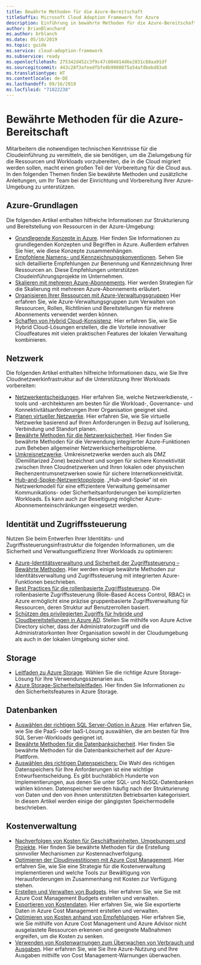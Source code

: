 ```yaml
---
title: Bewährte Methoden für die Azure-Bereitschaft
titleSuffix: Microsoft Cloud Adoption Framework for Azure
description: Einführung in bewährte Methoden für die Azure-Bereitschaft
author: BrianBlanchard
ms.author: brblanch
ms.date: 05/10/2019
ms.topic: guide
ms.service: cloud-adoption-framework
ms.subservice: ready
ms.openlocfilehash: 275342d452c3f9c47c004014d6e2831c88aa91df
ms.sourcegitcommit: 443c28f3afeedfbfe8b9980875a54afdbebd83a8
ms.translationtype: HT
ms.contentlocale: de-DE
ms.lasthandoff: 09/16/2019
ms.locfileid: "71022238"
---
```

# <a name="best-practices-for-azure-readiness"></a>Bewährte Methoden für die Azure-Bereitschaft

Mitarbeitern die notwendigen technischen Kenntnisse für die Cloudeinführung zu vermitteln, die sie benötigen, um die Zielumgebung für die Ressourcen und Workloads vorzubereiten, die in die Cloud migriert werden sollen, macht einen großen Teil der Vorbereitung für die Cloud aus. In den folgenden Themen finden Sie bewährte Methoden und zusätzliche Anleitungen, um Ihr Team bei der Einrichtung und Vorbereitung Ihrer Azure-Umgebung zu unterstützen.

## <a name="azure-fundamentals"></a>Azure-Grundlagen

Die folgenden Artikel enthalten hilfreiche Informationen zur Strukturierung und Bereitstellung von Ressourcen in der Azure-Umgebung:

- [Grundlegende Konzepte in Azure](../considerations/fundamental-concepts.md). Hier finden Sie Informationen zu grundlegenden Konzepten und Begriffen in Azure. Außerdem erfahren Sie hier, wie diese Konzepte zusammenhängen.
- [Empfohlene Namens- und Kennzeichnungskonventionen](../considerations/naming-and-tagging.md). Sehen Sie sich detaillierte Empfehlungen zur Benennung und Kennzeichnung Ihrer Ressourcen an. Diese Empfehlungen unterstützen Cloudeinführungsprojekte im Unternehmen.
- [Skalieren mit mehreren Azure-Abonnements](../considerations/scaling-subscriptions.md). Hier werden Strategien für die Skalierung mit mehreren Azure-Abonnements erläutert.
- [Organisieren Ihrer Ressourcen mit Azure-Verwaltungsgruppen](https://docs.microsoft.com/azure/governance/management-groups/?toc=https://docs.microsoft.com/azure/cloud-adoption-framework/toc.json&bc=https://docs.microsoft.com/azure/cloud-adoption-framework/bread/toc.json) Hier erfahren Sie, wie Azure-Verwaltungsgruppen zum Verwalten von Ressourcen, Rollen, Richtlinien und Bereitstellungen für mehrere Abonnements verwendet werden können.
- [Schaffen von Hybrid Cloud-Konsistenz](../../infrastructure/misc/hybrid-consistency.md). Hier erfahren Sie, wie Sie Hybrid Cloud-Lösungen erstellen, die die Vorteile innovativer Cloudfeatures mit vielen praktischen Features der lokalen Verwaltung kombinieren.

## <a name="networking"></a>Netzwerk

Die folgenden Artikel enthalten hilfreiche Informationen dazu, wie Sie Ihre Cloudnetzwerkinfrastruktur auf die Unterstützung Ihrer Workloads vorbereiten:

- [Netzwerkentscheidungen](../considerations/network-decisions.md). Hier erfahren Sie, welche Netzwerkdienste, -tools und -architekturen am besten für die Workload-, Governance- und Konnektivitätsanforderungen Ihrer Organisation geeignet sind.
- [Planen virtueller Netzwerke](https://docs.microsoft.com/azure/virtual-network/virtual-network-vnet-plan-design-arm?toc=https://docs.microsoft.com/azure/cloud-adoption-framework/toc.json&bc=https://docs.microsoft.com/azure/cloud-adoption-framework/bread/toc.json). Hier erfahren Sie, wie Sie virtuelle Netzwerke basierend auf Ihren Anforderungen in Bezug auf Isolierung, Verbindung und Standort planen.
- [Bewährte Methoden für die Netzwerksicherheit](https://docs.microsoft.com/azure/security/azure-security-network-security-best-practices?toc=https://docs.microsoft.com/azure/cloud-adoption-framework/toc.json&bc=https://docs.microsoft.com/azure/cloud-adoption-framework/bread/toc.json). Hier finden Sie bewährte Methoden für die Verwendung integrierter Azure-Funktionen zum Beheben allgemeiner Netzwerksicherheitsprobleme.
- [Umkreisnetzwerke](./perimeter-networks.md). Umkreisnetzwerke werden auch als DMZ (Demilitarized Zone) bezeichnet und sorgen für sichere Konnektivität zwischen Ihren Cloudnetzwerken und Ihren lokalen oder physischen Rechenzentrumsnetzwerken sowie für sichere Internetkonnektivität.
- [Hub-and-Spoke-Netzwerktopologie](./hub-spoke-network-topology.md). „Hub-and-Spoke“ ist ein Netzwerkmodell für eine effizientere Verwaltung gemeinsamer Kommunikations- oder Sicherheitsanforderungen bei komplizierten Workloads. Es kann auch zur Beseitigung möglicher Azure-Abonnementeinschränkungen eingesetzt werden.

## <a name="identity-and-access-control"></a>Identität und Zugriffssteuerung

Nutzen Sie beim Entwerfen Ihrer Identitäts- und Zugriffssteuerungsinfrastruktur die folgenden Informationen, um die Sicherheit und Verwaltungseffizienz Ihrer Workloads zu optimieren:

- [Azure-Identitätsverwaltung und Sicherheit der Zugriffssteuerung – Bewährte Methoden](https://docs.microsoft.com/azure/security/azure-security-identity-management-best-practices?toc=https://docs.microsoft.com/azure/cloud-adoption-framework/toc.json&bc=https://docs.microsoft.com/azure/cloud-adoption-framework/bread/toc.json). Hier werden einige bewährte Methoden zur Identitätsverwaltung und Zugriffssteuerung mit integrierten Azure-Funktionen beschrieben.
- [Best Practices für die rollenbasierte Zugriffssteuerung](./roles.md). Die rollenbasierte Zugriffssteuerung (Role-Based Access Control, RBAC) in Azure ermöglicht eine präzise gruppenbasierte Zugriffsverwaltung für Ressourcen, deren Struktur auf Benutzerrollen basiert.
- [Schützen des privilegierten Zugriffs für hybride und Cloudbereitstellungen in Azure AD](https://docs.microsoft.com/azure/active-directory/users-groups-roles/directory-admin-roles-secure?toc=https://docs.microsoft.com/azure/cloud-adoption-framework/toc.json&bc=https://docs.microsoft.com/azure/cloud-adoption-framework/bread/toc.json). Stellen Sie mithilfe von Azure Active Directory sicher, dass der Administratorzugriff und die Administratorkonten Ihrer Organisation sowohl in der Cloudumgebung als auch in der lokalen Umgebung sicher sind.

## <a name="storage"></a>Storage

- [Leitfaden zu Azure Storage](../considerations/storage-guidance.md). Wählen Sie die richtige Azure Storage-Lösung für Ihre Verwendungsszenarien aus.
- [Azure Storage-Sicherheitsleitfaden](https://docs.microsoft.com/azure/storage/common/storage-security-guide?toc=https://docs.microsoft.com/azure/cloud-adoption-framework/toc.json&bc=https://docs.microsoft.com/azure/cloud-adoption-framework/bread/toc.json). Hier finden Sie Informationen zu den Sicherheitsfeatures in Azure Storage.

## <a name="databases"></a>Datenbanken

- [Auswählen der richtigen SQL Server-Option in Azure](https://docs.microsoft.com/azure/sql-database/sql-database-paas-vs-sql-server-iaas?toc=https://docs.microsoft.com/azure/cloud-adoption-framework/toc.json&bc=https://docs.microsoft.com/azure/cloud-adoption-framework/bread/toc.json). Hier erfahren Sie, wie Sie die PaaS- oder IaaS-Lösung auswählen, die am besten für Ihre SQL Server-Workloads geeignet ist.
- [Bewährte Methoden für die Datenbanksicherheit](https://docs.microsoft.com/azure/security/azure-database-security-best-practices?toc=https://docs.microsoft.com/azure/cloud-adoption-framework/toc.json&bc=https://docs.microsoft.com/azure/cloud-adoption-framework/bread/toc.json). Hier finden Sie bewährte Methoden für die Datenbanksicherheit auf der Azure-Plattform.
- [Auswählen des richtigen Datenspeichers:](https://docs.microsoft.com/azure/architecture/guide/technology-choices/data-store-overview) Die Wahl des richtigen Datenspeichers für Ihre Anforderungen ist eine wichtige Entwurfsentscheidung. Es gibt buchstäblich Hunderte von Implementierungen, aus denen Sie unter SQL- und NoSQL-Datenbanken wählen können. Datenspeicher werden häufig nach der Strukturierung von Daten und den von ihnen unterstützten Betriebsarten kategorisiert. In diesem Artikel werden einige der gängigsten Speichermodelle beschrieben.

## <a name="cost-management"></a>Kostenverwaltung

- [Nachverfolgen von Kosten für Geschäftseinheiten, Umgebungen und Projekte](./track-costs.md). Hier finden Sie bewährte Methoden für die Erstellung sinnvoller Mechanismen zur Kostennachverfolgung.
- [Optimieren der Cloudinvestitionen mit Azure Cost Management](https://docs.microsoft.com/azure/cost-management/cost-mgt-best-practices?toc=https://docs.microsoft.com/azure/cloud-adoption-framework/toc.json&bc=https://docs.microsoft.com/azure/cloud-adoption-framework/bread/toc.json). Hier erfahren Sie, wie Sie eine Strategie für die Kostenverwaltung implementieren und welche Tools zur Bewältigung von Herausforderungen im Zusammenhang mit Kosten zur Verfügung stehen.
- [Erstellen und Verwalten von Budgets](https://docs.microsoft.com/azure/cost-management/tutorial-acm-create-budgets?toc=https://docs.microsoft.com/azure/cloud-adoption-framework/toc.json&bc=https://docs.microsoft.com/azure/cloud-adoption-framework/bread/toc.json). Hier erfahren Sie, wie Sie mit Azure Cost Management Budgets erstellen und verwalten.
- [Exportieren von Kostendaten](https://docs.microsoft.com/azure/cost-management/tutorial-export-acm-data?toc=https://docs.microsoft.com/azure/cloud-adoption-framework/toc.json&bc=https://docs.microsoft.com/azure/cloud-adoption-framework/bread/toc.json). Hier erfahren Sie, wie Sie exportierte Daten in Azure Cost Management erstellen und verwalten.
- [Optimieren von Kosten anhand von Empfehlungen](https://docs.microsoft.com/azure/cost-management/tutorial-acm-opt-recommendations?toc=https://docs.microsoft.com/azure/cloud-adoption-framework/toc.json&bc=https://docs.microsoft.com/azure/cloud-adoption-framework/bread/toc.json). Hier erfahren Sie, wie Sie mithilfe von Azure Cost Management und Azure Advisor nicht ausgelastete Ressourcen erkennen und geeignete Maßnahmen ergreifen, um die Kosten zu senken.
- [Verwenden von Kostenwarnungen zum Überwachen von Verbrauch und Ausgaben](https://docs.microsoft.com/azure/cost-management/cost-mgt-alerts-monitor-usage-spending?toc=https://docs.microsoft.com/azure/cloud-adoption-framework/toc.json&bc=https://docs.microsoft.com/azure/cloud-adoption-framework/bread/toc.json). Hier erfahren Sie, wie Sie Ihre Azure-Nutzung und Ihre Ausgaben mithilfe von Cost Management-Warnungen überwachen.
